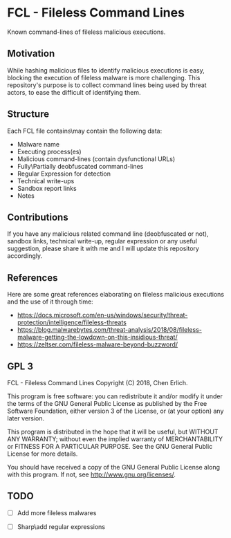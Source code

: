 # FCL - Fileless Command Lines
Known command-lines of fileless malicious executions.

## Motivation

While hashing malicious files to identify malicious executions is easy, blocking the execution of fileless malware is more challenging.
This repository's purpose is to collect command lines being used by threat actors, to ease the difficult of identifying them.

## Structure

Each FCL file contains\may contain the following data:
* Malware name
* Executing process(es)
* Malicious command-lines (contain dysfunctional URLs)
* Fully\Partially deobfuscated command-lines
* Regular Expression for detection
* Technical write-ups
* Sandbox report links
* Notes

## Contributions
If you have any malicious related command line (deobfuscated or not), sandbox links, technical write-up, regular expression or any useful suggestion, please share it with me and I will update this repository accordingly.

## References
Here are some great references elaborating on fileless malicious executions and the use of it through time:
* https://docs.microsoft.com/en-us/windows/security/threat-protection/intelligence/fileless-threats
* https://blog.malwarebytes.com/threat-analysis/2018/08/fileless-malware-getting-the-lowdown-on-this-insidious-threat/
* https://zeltser.com/fileless-malware-beyond-buzzword/


## GPL 3
FCL - Fileless Command Lines Copyright (C) 2018, Chen Erlich.

This program is free software: you can redistribute it and/or modify it under the terms of the GNU General Public License as published by the Free Software Foundation, either version 3 of the License, or (at your option) any later version.

This program is distributed in the hope that it will be useful, but WITHOUT ANY WARRANTY; without even the implied warranty of MERCHANTABILITY or FITNESS FOR A PARTICULAR PURPOSE. See the GNU General Public License for more details.

You should have received a copy of the GNU General Public License along with this program. If not, see http://www.gnu.org/licenses/.


## TODO
- [ ] Add more fileless malwares
- [ ] Sharp\add regular expressions

